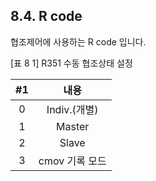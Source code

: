 ﻿## 8.4. R code




협조제어에 사용하는 R code 입니다. 

[표 8 1] R351 수동 협조상태 설정

|	#1|	내용|
|:--:|:--:|
|0|Indiv.(개별)|
|1|Master|
|2|Slave|
|3|cmov 기록 모드|
